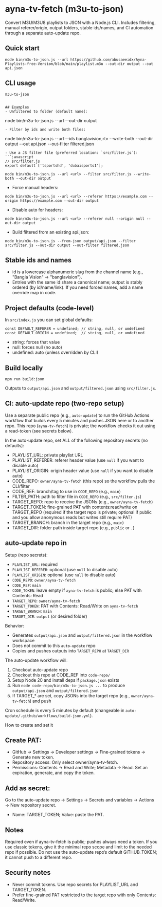 # ayna-tv-fetch (m3u-to-json)

Convert M3U/M3U8 playlists to JSON with a Node.js CLI. Includes filtering, manual referer/origin, output folders, stable ids/names, and CI automation through a separate auto-update repo.

## Quick start
```
node bin/m3u-to-json.js --url https://github.com/abusaeeidx/Ayna-Playlists-free-Version/blob/main/playlist.m3u --out-dir output --out api.json
```

## CLI usage
```
m3u-to-json


## Examples
- Unfiltered to folder (default name):
```
node bin/m3u-to-json.js --url <url> --out-dir output
```
- Filter by ids and write both files:
```
node bin/m3u-to-json.js --url <url> --ids banglavision,rtv --write-both --out-dir output --out api.json --out-filter filtered.json
```
- Use a JS filter file (preferred location: `src/filter.js`):
```javascript
// src/filter.js
export default ['tsportshd', 'dubaisports1'];
```
```
node bin/m3u-to-json.js --url <url> --filter src/filter.js --write-both --out-dir output
```
- Force manual headers:
```
node bin/m3u-to-json.js --url <url> --referer https://example.com --origin https://example.com --out-dir output
```
- Disable auto for headers:
```
node bin/m3u-to-json.js --url <url> --referer null --origin null --out-dir output
```
- Build filtered from an existing api.json:
```
node bin/m3u-to-json.js --from-json output/api.json --filter src/filter.js --out-dir output --out-filter filtered.json
```

## Stable ids and names
- id is a lowercase alphanumeric slug from the channel name (e.g., "Bangla Vision" -> "banglavision").
- Entries with the same id share a canonical name; output is stably ordered (by id/name/link). If you need forced names, add a name override map in code.

## Project defaults (code-level)
In `src/index.js` you can set global defaults:
```
const DEFAULT_REFERER = undefined; // string, null, or undefined
const DEFAULT_ORIGIN = undefined;  // string, null, or undefined
```
- string: forces that value
- null: forces null (no auto)
- undefined: auto (unless overridden by CLI)

## Build locally
```
npm run build:json
```
Outputs to `output/api.json` and `output/filtered.json` using `src/filter.js`.

## CI: auto-update repo (two-repo setup)
Use a separate public repo (e.g., `auto-update`) to run the GitHub Actions workflow that builds every 5 minutes and pushes JSON here or to another repo. This repo (`ayna-tv-fetch`) is private; the workflow checks it out using a read-token (see secrets below).

In the auto-update repo, set ALL of the following repository secrets (no defaults):
- PLAYLIST_URL: private playlist URL
- PLAYLIST_REFERER: referer header value (use `null` if you want to disable auto)
- PLAYLIST_ORIGIN: origin header value (use `null` if you want to disable auto)
- CODE_REPO: `owner/ayna-tv-fetch` (this repo) so the workflow pulls the CLI/filter
- CODE_REF: branch/tag to use in `CODE_REPO` (e.g., `main`)
- FILTER_PATH: path to filter file in `CODE_REPO` (e.g., `src/filter.js`)
- TARGET_REPO: repo to receive the JSONs (e.g., `owner/ayna-tv-fetch`)
- TARGET_TOKEN: fine-grained PAT with contents:read/write on TARGET_REPO (required if the target repo is private; optional if public and you allow anonymous reads but writes still require PAT)
- TARGET_BRANCH: branch in the target repo (e.g., `main`)
- TARGET_DIR: folder path inside target repo (e.g., `public` or `.`)


## auto-update repo in
Setup (repo secrets):
- `PLAYLIST_URL`: required
- `PLAYLIST_REFERER`: optional (use `null` to disable auto)
- `PLAYLIST_ORIGIN`: optional (use `null` to disable auto)
- `CODE_REPO`: `owner/ayna-tv-fetch`
- `CODE_REF`: `main`
- `CODE_TOKEN`: leave empty if `ayna-tv-fetch` is public; else PAT with Contents: Read
- `TARGET_REPO`: `owner/ayna-tv-fetch`
- `TARGET_TOKEN`: PAT with Contents: Read/Write on `ayna-tv-fetch`
- `TARGET_BRANCH`: `main`
- `TARGET_DIR`: `output` (or desired folder)

Behavior:
- Generates `output/api.json` and `output/filtered.json` in the workflow workspace
- Does not commit to this `auto-update` repo
- Copies and pushes outputs into `TARGET_REPO` at `TARGET_DIR`




The auto-update workflow will:
1) Checkout auto-update repo
2) Checkout this repo at CODE_REF into `code-repo/`
3) Setup Node 20 and install deps if `package.json` exists
4) Run `node code-repo/bin/m3u-to-json.js ...` to produce `output/api.json` and `output/filtered.json`
5) If TARGET_* are set, copy JSONs into the target repo (e.g., `owner/ayna-tv-fetch`) and push

Cron schedule is every 5 minutes by default (changeable in `auto-update/.github/workflows/build-json.yml`).


How to create and set it
## Create PAT:
- GitHub → Settings → Developer settings → Fine-grained tokens → Generate new token.
- Repository access: Only select owner/ayna-tv-fetch.
- Permissions: Contents → Read and Write; Metadata → Read.
Set an expiration, generate, and copy the token.
## Add as secret:
Go to the auto-update repo → Settings → Secrets and variables → Actions → New repository secret.
- Name: TARGET_TOKEN; Value: paste the PAT.
## Notes
Required even if ayna-tv-fetch is public; pushes always need a token.
If you use classic tokens, give it the minimal repo scope and limit to the needed repo if possible.
Do not use the auto-update repo’s default GITHUB_TOKEN; it cannot push to a different repo.



## Security notes
- Never commit tokens. Use repo secrets for PLAYLIST_URL and TARGET_TOKEN.
- Prefer fine-grained PAT restricted to the target repo with only Contents: Read/Write.
